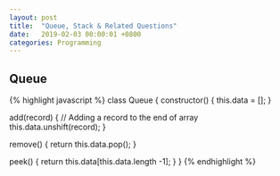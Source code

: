 ```yaml
---
layout: post
title:  "Queue, Stack & Related Questions"
date:   2019-02-03 00:00:01 +0800
categories: Programming
---
```


## Queue
{% highlight javascript %}
class Queue {
  constructor() {
    this.data = [];
  }

  add(record) {
    // Adding a record to the end of array
    this.data.unshift(record);
  }

  remove() {
    return this.data.pop();
  }

  peek() {
    return this.data[this.data.length -1];
  }
}
{% endhighlight %}



<!-- ## Weave
#### Directions
1) Complete the task in weave/queue.js<br/>
2) Implement the 'weave' function.
Weave receives two queues as arguments and combines the contents of each into a new, third queue.
The third queue should contain the *alterating* content of the two queues.  
The function should handlequeues of different lengths without inserting 'undefined' into the new one. <br/>
 *Do not* access the array inside of any queue, only
 use the 'add', 'remove', and 'peek' functions.
#### Example
{% highlight javascript %}
    const queueOne = new Queue();
    queueOne.add(1);
    queueOne.add(2);
    const queueTwo = new Queue();
    queueTwo.add('Hi');
    queueTwo.add('There');
    const q = weave(queueOne, queueTwo);
    q.remove()  1
    q.remove()  'Hi'
    q.remove()  2
    q.remove()  'There'
{% endhighlight %}

#### Solution
{% highlight javascript %}
function weave(sourceOne, sourceTwo) {
    let weaved = new Queue();

    while(sourceOne.peek() || sourceTwo.peek()) {
        if(sourceOne.peek()) weaved.add(sourceOne.remove());
        if(sourceTwo.peek()) weaved.add(sourceTwo.remove());
    }

    return weaved;
}
{% endhighlight %}



## Stack
{% highlight javascript %}
class Stack {
	constructor() {
		this.data = [];
	}

	push(record) {
		this.data.push(record);
	}

	pop() {
		return this.data.pop();
	}

	peek() {
		return this.data[this.data.length - 1];
	}
}
{% endhighlight %}


## Queue From Stacks
#### Directions
 Implement a Queue datastructure using two stacks.
 *Do not* create an array inside of the 'Queue' class.
 Queue should implement the methods 'add', 'remove', and 'peek'.
 For a reminder on what each method does, look back
 at the Queue exercise.
#### Examples
{% highlight javascript %}
     const q = new Queue();
     q.add(1);
     q.add(2);
     q.peek();   // returns 1
     q.remove();  // returns 1
     q.remove();  // returns 2
{% endhighlight %}

#### Solution
{% highlight javascript %}
constructor() {
    this.main = new Stack();
    this.sub = new Stack();
  }

  add(element) {
    while (this.main.peek()) {
      this.sub.push(this.main.pop());
    }

    this.main.push(element);

    while (this.sub.peek()) {
      this.main.push(this.sub.pop());
    }
  }

  remove() {
    return this.main.pop();
  }

  peek() {
    return this.main.peek();
  }
{% endhighlight %} -->